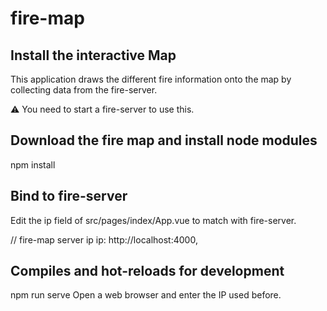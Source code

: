 # fire-map

## Install the interactive Map
This application draws the different fire information onto the map by collecting data from the fire-server.

⚠️ You need to start a fire-server to use this.

## Download the fire map and install node modules

npm install

## Bind to fire-server

Edit the ip field of src/pages/index/App.vue to match with fire-server.

// fire-map server ip
ip: http://localhost:4000,

## Compiles and hot-reloads for development

npm run serve
Open a web browser and enter the IP used before.
